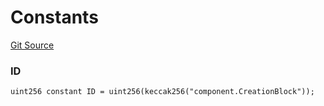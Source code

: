 # Constants

[Git Source](https://github.com/Moving-Castles/eat-drain-arson/blob/7bfd8b7722dbe81e95349eb300f1195a0dad2f0a/src/components/CreationBlockComponent.sol)

### ID

```solidity
uint256 constant ID = uint256(keccak256("component.CreationBlock"));
```
